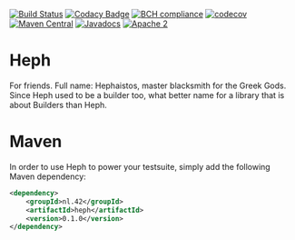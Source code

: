 [![Build Status](https://travis-ci.org/42BV/heph.svg?branch=master)](https://travis-ci.org/42BV/heph)
[![Codacy Badge](https://api.codacy.com/project/badge/Grade/a78e3521eb2e4de48679b21d27a36458)](https://www.codacy.com/app/42bv/heph)
[![BCH compliance](https://bettercodehub.com/edge/badge/42BV/heph?branch=master)](https://bettercodehub.com/)
[![codecov](https://codecov.io/gh/42BV/heph/branch/master/graph/badge.svg)](https://codecov.io/gh/42BV/heph)
[![Maven Central](https://maven-badges.herokuapp.com/maven-central/io.heph/heph/badge.svg)](https://maven-badges.herokuapp.com/maven-central/io.heph/heph)
[![Javadocs](https://www.javadoc.io/badge/io.heph/heph.svg)](https://www.javadoc.io/doc/io.heph/heph)
[![Apache 2](http://img.shields.io/badge/license-Apache%202-blue.svg)](http://www.apache.org/licenses/LICENSE-2.0)

# Heph

For friends. Full name: Hephaistos, master blacksmith for the Greek Gods. Since Heph used to be a builder too, what better name for a library that is about Builders than Heph.

# Maven

In order to use Heph to power your testsuite, simply add the following Maven dependency:

```xml
<dependency>
    <groupId>nl.42</groupId>
    <artifactId>heph</artifactId>
    <version>0.1.0</version>
</dependency>
```

